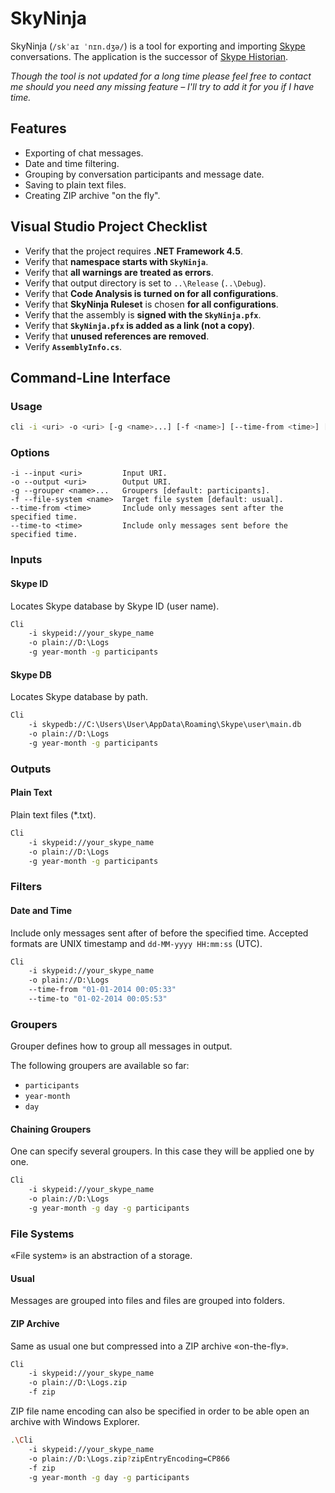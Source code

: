 # SkyNinja

SkyNinja (`/skˈaɪ ˈnɪn.dʒə/`) is a tool for exporting and importing [Skype](http://www.skype.com) conversations. The application is the successor of [Skype Historian](http://gh.eigenein.xyz/skype-historian/).

*Though the tool is not updated for a long time please feel free to contact me should you need any missing feature – I'll try to add it for you if I have time.*

## Features

* Exporting of chat messages.
* Date and time filtering.
* Grouping by conversation participants and message date.
* Saving to plain text files.
* Creating ZIP archive "on the fly".

## Visual Studio Project Checklist

* Verify that the project requires **.NET Framework 4.5**.
* Verify that **namespace starts with `SkyNinja`**.
* Verify that **all warnings are treated as errors**.
* Verify that output directory is set to `..\Release` (`..\Debug`).
* Verify that **Code Analysis is turned on for all configurations**.
* Verify that **SkyNinja Ruleset** is chosen **for all configurations**.
* Verify that the assembly is **signed with the `SkyNinja.pfx`**.
* Verify that **`SkyNinja.pfx` is added as a link (not a copy)**.
* Verify that **unused references are removed**.
* Verify **`AssemblyInfo.cs`**.

## Command-Line Interface

### Usage

```sh
cli -i <uri> -o <uri> [-g <name>...] [-f <name>] [--time-from <time>] [--time-to <time>]
```

### Options

```
-i --input <uri>         Input URI.
-o --output <uri>        Output URI.
-g --grouper <name>...   Groupers [default: participants].
-f --file-system <name>  Target file system [default: usual].
--time-from <time>       Include only messages sent after the specified time.
--time-to <time>         Include only messages sent before the specified time.
```

### Inputs

#### Skype ID

Locates Skype database by Skype ID (user name).

```sh
Cli
    -i skypeid://your_skype_name
    -o plain://D:\Logs
    -g year-month -g participants
```

#### Skype DB

Locates Skype database by path.

```sh
Cli
    -i skypedb://C:\Users\User\AppData\Roaming\Skype\user\main.db
    -o plain://D:\Logs
    -g year-month -g participants
```

### Outputs

#### Plain Text

Plain text files (*.txt).

```sh
Cli
    -i skypeid://your_skype_name
    -o plain://D:\Logs
    -g year-month -g participants
```

### Filters

#### Date and Time

Include only messages sent after of before the specified time. Accepted formats are UNIX timestamp and `dd-MM-yyyy HH:mm:ss` (UTC).

```sh
Cli
    -i skypeid://your_skype_name
    -o plain://D:\Logs
    --time-from "01-01-2014 00:05:33"
    --time-to "01-02-2014 00:05:53"
```

### Groupers

Grouper defines how to group all messages in output.

The following groupers are available so far:

* `participants`
* `year-month`
* `day`
 
#### Chaining Groupers

One can specify several groupers. In this case they will be applied one by one.

```sh
Cli
    -i skypeid://your_skype_name
    -o plain://D:\Logs
    -g year-month -g day -g participants
```

### File Systems

«File system» is an abstraction of a storage.

#### Usual

Messages are grouped into files and files are grouped into folders.

#### ZIP Archive

Same as usual one but compressed into a ZIP archive «on-the-fly».

```sh
Cli
    -i skypeid://your_skype_name
    -o plain://D:\Logs.zip
    -f zip
```

ZIP file name encoding can also be specified in order to be able open an archive with Windows Explorer.

```sh
.\Cli
    -i skypeid://your_skype_name
    -o plain://D:\Logs.zip?zipEntryEncoding=CP866
    -f zip
    -g year-month -g day -g participants
```
